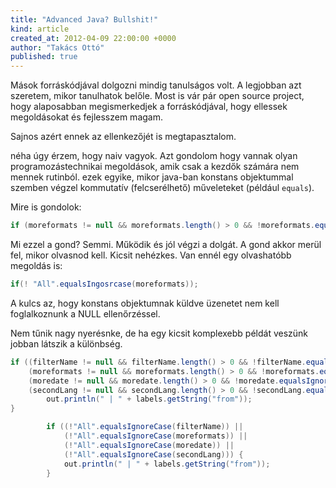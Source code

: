 ```yaml
---
title: "Advanced Java? Bullshit!"
kind: article
created_at: 2012-04-09 22:00:00 +0000
author: "Takács Ottó"
published: true
---
```

Mások forráskódjával dolgozni mindig tanulságos volt. A legjobban azt szeretem, mikor tanulhatok belőle. Most is vár pár open source project, hogy alaposabban megismerkedjek a forráskódjával, hogy ellessek megoldásokat és fejlesszem magam. 

Sajnos azért ennek az ellenkezőjét is megtapasztalom.

néha úgy érzem, hogy naiv vagyok. Azt gondolom hogy vannak olyan programozástechnikai megoldások, amik csak a kezdők számára nem mennek rutinból. ezek egyike, mikor java-ban konstans objektummal szemben végzel kommutatív (felcserélhető) műveleteket (például `equals`). 

Mire is gondolok:

~~~java
if (moreformats != null && moreformats.length() > 0 && !moreformats.equalsIgnoreCase("All"));
~~~

Mi ezzel a gond? Semmi. Működik és jól végzi a dolgát. A gond akkor merül fel, mikor olvasnod kell. Kicsit nehézkes.  Van ennél egy olvashatóbb megoldás is:

~~~java
if(! "All".equalsIngosrcase(moreformats));
~~~

A kulcs az, hogy konstans objektumnak küldve üzenetet nem kell foglalkoznunk a NULL ellenőrzéssel. 

Nem tűnik nagy nyerésnke, de ha egy kicsit komplexebb példát veszünk jobban látszik a különbség.

~~~java
if ((filterName != null && filterName.length() > 0 && !filterName.equalsIgnoreCase("All")) || 
	(moreformats != null && moreformats.length() > 0 && !moreformats.equalsIgnoreCase("All")) ||
    (moredate != null && moredate.length() > 0 && !moredate.equalsIgnoreCase("All")) ||
    (secondLang != null && secondLang.length() > 0 && !secondLang.equalsIgnoreCase("All"))) {
		out.println(" | " + labels.getString("from"));
}
~~~

~~~java
        if ((!"All".equalsIgnoreCase(filterName)) || 
            (!"All".equalsIgnoreCase(moreformats)) ||
            (!"All".equalsIgnoreCase(moredate)) ||
            (!"All".equalsIgnoreCase(secondLang))) {
            out.println(" | " + labels.getString("from"));
        }
~~~
